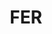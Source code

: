 ---
publishdate: 2019-02-07
title: "FER"
description: "Création d’une école de musique et d’une halle de marché"
location: "Ferrette (68)"
client:
builder: []
period: "2011 - 2012"
surface: "960 m²"
cost:
images: [
    'fer/FER_Pers_fragment_L.jpg',
    'fer/FER_Plans.jpg',
    'fer/FER_vue_2a.jpg',
    'fer/FER_vue_1a.jpg',
]
metadesc: "Proposition architecturale pour la création d’une école de musique et d’une halle de marché à Ferrette."
---